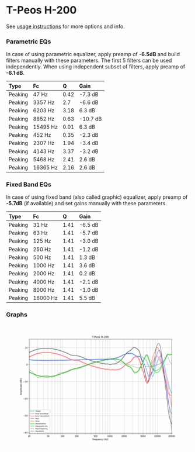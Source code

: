 # T-Peos H-200
See [usage instructions](https://github.com/jaakkopasanen/AutoEq#usage) for more options and info.

### Parametric EQs
In case of using parametric equalizer, apply preamp of **-6.5dB** and build filters manually
with these parameters. The first 5 filters can be used independently.
When using independent subset of filters, apply preamp of **-6.1 dB**.

| Type    | Fc       |    Q | Gain     |
|:--------|:---------|:-----|:---------|
| Peaking | 47 Hz    | 0.42 | -7.3 dB  |
| Peaking | 3357 Hz  | 2.7  | -6.6 dB  |
| Peaking | 6203 Hz  | 3.18 | 6.3 dB   |
| Peaking | 8852 Hz  | 0.63 | -10.7 dB |
| Peaking | 15495 Hz | 0.01 | 6.3 dB   |
| Peaking | 452 Hz   | 0.35 | -2.3 dB  |
| Peaking | 2307 Hz  | 1.94 | -3.4 dB  |
| Peaking | 4143 Hz  | 3.37 | -3.2 dB  |
| Peaking | 5468 Hz  | 2.41 | 2.6 dB   |
| Peaking | 16365 Hz | 2.16 | 2.6 dB   |

### Fixed Band EQs
In case of using fixed band (also called graphic) equalizer, apply preamp of **-5.7dB**
(if available) and set gains manually with these parameters.

| Type    | Fc       |    Q | Gain    |
|:--------|:---------|:-----|:--------|
| Peaking | 31 Hz    | 1.41 | -6.5 dB |
| Peaking | 63 Hz    | 1.41 | -5.7 dB |
| Peaking | 125 Hz   | 1.41 | -3.0 dB |
| Peaking | 250 Hz   | 1.41 | -1.2 dB |
| Peaking | 500 Hz   | 1.41 | 1.3 dB  |
| Peaking | 1000 Hz  | 1.41 | 3.6 dB  |
| Peaking | 2000 Hz  | 1.41 | 0.2 dB  |
| Peaking | 4000 Hz  | 1.41 | -2.1 dB |
| Peaking | 8000 Hz  | 1.41 | -1.0 dB |
| Peaking | 16000 Hz | 1.41 | 5.5 dB  |

### Graphs
![](./T-Peos%20H-200.png)